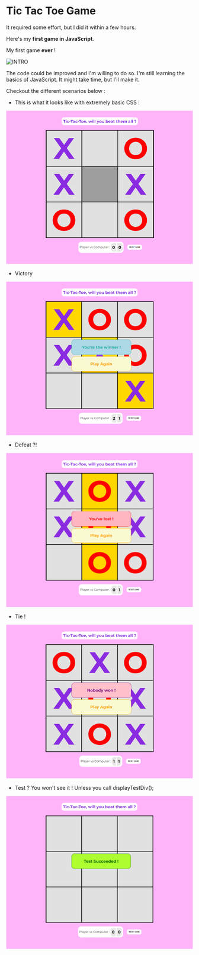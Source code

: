 # Tic Tac Toe Game

It required some effort, but I did it within a few hours. 

Here's my **first game in JavaScript**. 

My first game **ever** !

![INTRO](https://i.kym-cdn.com/entries/icons/mobile/000/028/021/work.jpg)


The code could be improved and I'm willing to do so. I'm still learning the basics of JavaScript. It might take time, but I'll make it. 

Checkout the different scenarios below :

- This is what it looks like with extremely basic CSS : 

![game](images/game.png)

- Victory 

![victory](images/win.png)

- Defeat ?!

![loss](images/loss.png)

- Tie !

![tie](images/tie.png)

- Test ? You won't see it !  Unless you call displayTestDiv();

![test](images/test.png)
